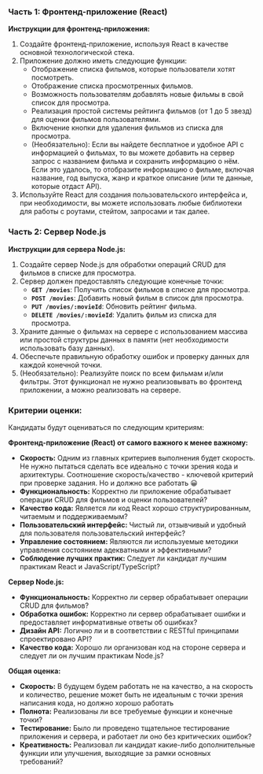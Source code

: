 ### **Часть 1: Фронтенд-приложение (React)**

**Инструкции для фронтенд-приложения:**

1. Создайте фронтенд-приложение, используя React в качестве основной технологической стека.
2. Приложение должно иметь следующие функции:
    - Отображение списка фильмов, которые пользователи хотят посмотреть.
    - Отображение списка просмотренных фильмов.
    - Возможность пользователям добавлять новые фильмы в свой список для просмотра.
    - Реализация простой системы рейтинга фильмов (от 1 до 5 звезд) для оценки фильмов пользователями.
    - Включение кнопки для удаления фильмов из списка для просмотра.
    - (Необязательно): Если вы найдете бесплатное и удобное API с информацией о фильмах, то вы можете добавить на сервер запрос с названием фильма и сохранить информацию о нём. Если это удалось, то отобразите информацию о фильме, включая название, год выпуска, жанр и краткое описание (или те данные, которые отдаст API).
3. Используйте React для создания пользовательского интерфейса и, при необходимости, вы можете использовать любые библиотеки для работы с роутами, стейтом, запросами и так далее.

### **Часть 2: Сервер Node.js**

**Инструкции для сервера Node.js:**

1. Создайте сервер Node.js для обработки операций CRUD для фильмов в списке для просмотра.
2. Сервер должен предоставлять следующие конечные точки:
    - **`GET /movies`**: Получить список фильмов в списке для просмотра.
    - **`POST /movies`**: Добавить новый фильм в список для просмотра.
    - **`PUT /movies/:movieId`**: Обновить рейтинг фильма.
    - **`DELETE /movies/:movieId`**: Удалить фильм из списка для просмотра.
3. Храните данные о фильмах на сервере с использованием массива или простой структуры данных в памяти (нет необходимости использовать базу данных).
4. Обеспечьте правильную обработку ошибок и проверку данных для каждой конечной точки.
5. (Необязательно): Реализуйте поиск по всем фильмам и/или фильтры. Этот функционал не нужно реализовывать во фронтенд приложении, а можно реализовать на сервере.

### **Критерии оценки:**

Кандидаты будут оцениваться по следующим критериям:

**Фронтенд-приложение (React) от самого важного к менее важному:**

- **Скорость:** Одним из главных критериев выполнения будет скорость. Не нужно пытаться сделать все идеально с точки зрения кода и архитектуры. Соотношение скорость/качество - ключевой критерий при проверке задания. Но и должно все работать 😀
- **Функциональность:** Корректно ли приложение обрабатывает операции CRUD для фильмов и оценки пользователей?
- **Качество кода:** Является ли код React хорошо структурированным, читаемым и поддерживаемым?
- **Пользовательский интерфейс:** Чистый ли, отзывчивый и удобный для пользователя пользовательский интерфейс?
- **Управление состоянием:** Являются ли используемые методики управления состоянием адекватными и эффективными?
- **Соблюдение лучших практик:** Следует ли кандидат лучшим практикам React и JavaScript/TypeScript?

**Сервер Node.js:**

- **Функциональность:** Корректно ли сервер обрабатывает операции CRUD для фильмов?
- **Обработка ошибок:** Корректно ли сервер обрабатывает ошибки и предоставляет информативные ответы об ошибках?
- **Дизайн API:** Логично ли и в соответствии с RESTful принципами спроектировано API?
- **Качество кода:** Хорошо ли организован код на стороне сервера и следует ли он лучшим практикам Node.js?

**Общая оценка:**

- **Скорость:** В будущем будем работать не на качество, а на скорость и количество, решение может быть не идеальным с точки зрения написания кода, но должно хорошо работать
- **Полнота:** Реализованы ли все требуемые функции и конечные точки?
- **Тестирование:** Было ли проведено тщательное тестирование приложения и сервера, и работает ли оно без критических ошибок?
- **Креативность:** Реализовал ли кандидат какие-либо дополнительные функции или улучшения, выходящие за рамки основных требований?
